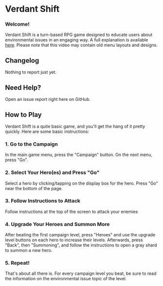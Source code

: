 # Verdant Shift
### Welcome!
Verdant Shift is a turn-based RPG game designed to educate users about environmental issues in an engaging way. A full explanation is available [here](https://youtu.be/oC7Y9b6A9ZE).
Please note that this video may contain old menu layouts and designs.

## Changelog
Nothing to report just yet.

## Need Help?
Open an issue report right here on GitHub.

## How to Play
Verdant Shift is a quite basic game, and you'll get the hang of it pretty quickly. Here are some basic instructions:

### 1. Go to the Campaign
In the main game menu, press the "Campaign" button. On the next menu, press "Go".

### 2. Select Your Hero(es) and Press "Go"
Select a hero by clicking/tapping on the display box for the hero. Press "Go" near the bottom of the page.

### 3. Follow Instructions to Attack
Follow instructions at the top of the screen to attack your enemies

### 4. Upgrade Your Heroes and Summon More
After beating the first campaign level, press "Heroes" and use the upgrade level buttons on each hero to increase their levels. Afterwards, press "Back", then "Summoning", and follow the instructions to open a gray shard to summon a new hero.

### 5. Repeat!
That's about all there is. For every campaign level you beat, be sure to read the information on the environmental issue topic of the level.
